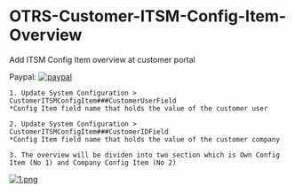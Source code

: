 # OTRS-Customer-ITSM-Config-Item-Overview
Add ITSM Config Item overview at customer portal
  
Paypal: [![paypal](https://www.paypalobjects.com/en_US/i/btn/btn_donateCC_LG.gif)](https://paypal.me/MohdAzfar?locale.x=en_US)      

 
	1. Update System Configuration > CustomerITSMConfigItem###CustomerUserField    
	*Config Item field name that holds the value of the customer user  
    
	2. Update System Configuration > CustomerITSMConfigItem###CustomerIDField  
	*Config Item field name that holds the value of the customer company  

	3. The overview will be dividen into two section which is Own Config Item (No 1) and Company Config Item (No 2)  
	  
	  
[![1.png](https://i.postimg.cc/L4D3rnXG/1.png)](https://postimg.cc/t7166RFz)